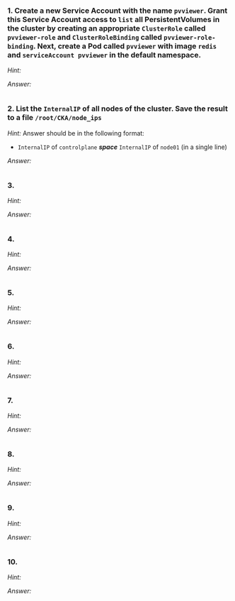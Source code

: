 ### 1. Create a new Service Account with the name `pvviewer`. Grant this Service Account access to `list` all PersistentVolumes in the cluster by creating an appropriate `ClusterRole` called `pvviewer-role` and `ClusterRoleBinding` called `pvviewer-role-binding`. Next, create a Pod called `pvviewer` with image `redis` and `serviceAccount pvviewer` in the default namespace.

*Hint:*

*Answer:*

```bash

```

### 2. List the `InternalIP` of all nodes of the cluster. Save the result to a file `/root/CKA/node_ips`

*Hint:* Answer should be in the following format: 

- `InternalIP` of `controlplane` *__space__* `InternalIP` of `node01` (in a single line)


*Answer:*

```bash

```

### 3. 

*Hint:*

*Answer:*

```bash

```

### 4. 

*Hint:*

*Answer:*

```bash

```

### 5. 

*Hint:*

*Answer:*

```bash

```

### 6. 

*Hint:*

*Answer:*

```bash

```

### 7. 

*Hint:*

*Answer:*

```bash

```

### 8. 

*Hint:*

*Answer:*

```bash

```

### 9. 

*Hint:*

*Answer:*

```bash

```

### 10. 

*Hint:*

*Answer:*

```bash

```
